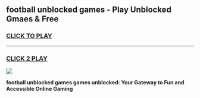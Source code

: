 
## football unblocked games - Play Unblocked Gmaes & Free
<h3>
<a href="https://news.freeplayer.one?title=football_unblocked_games&ref=23F">CLICK TO PLAY</a></h3>
<hr>

<h3>
<a href="https://news.freeplayer.one?title=football_unblocked_games&ref=23F">CLICK 2 PLAY</a>
  
</h3>

<a href="https://news.freeplayer.one?title=football_unblocked_games&ref=23F/"><img src="https://clearcache.store/games.png"></a>


**football unblocked games games unblocked: Your Gateway to Fun and Accessible Online Gaming**
